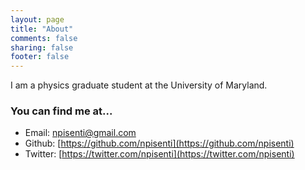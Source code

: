 ```yaml
---
layout: page
title: "About"
comments: false
sharing: false
footer: false
---
```

I am a physics graduate student at the University of Maryland.

### You can find me at...

* Email: npisenti@gmail.com
* Github: [https://github.com/npisenti](https://github.com/npisenti)
* Twitter: [https://twitter.com/npisenti](https://twitter.com/npisenti)

